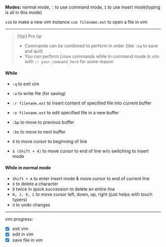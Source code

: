**Modes:** normal mode, `:` to use command mode, `I` to use insert mode(typing is all in this mode)

`vim` to make a new vim instance
`vim filename.ext` to open a file in vim

* * *

> [!tip] Pro tip
> - Commands can be combined to perform in order (like `:wq` to save and quit)
> - You can perform Linux commands while in command mode in vim with
>   `:! your_command_here` for some reason

#### While 
- `:q` to exit vim
- `:w` to write file (for saving)
- `:r filename.ext` to insert content of specified file into current buffer
- `:e filename.ext` to edit specified file in a new buffer
- `:bp` to move to previous buffer
- `:bn` to move to next buffer

- `0` to move cursor to beginning of line
- `$ (Shift + 4)` to move cursor to end of line w/o switching to insert mode

#### While in normal mode
- `Shift + A` to enter insert mode & move cursor to end of current line
- `X` to delete a character
- `D` twice in quick succession to delete an entire line
- `H, J, K, L` to move cursor left, down, up, right (just helps with touch typers)
- `U` to undo changes

---

vim progress:
- [x] exit vim
- [x] edit in vim
- [x] save file in vim
